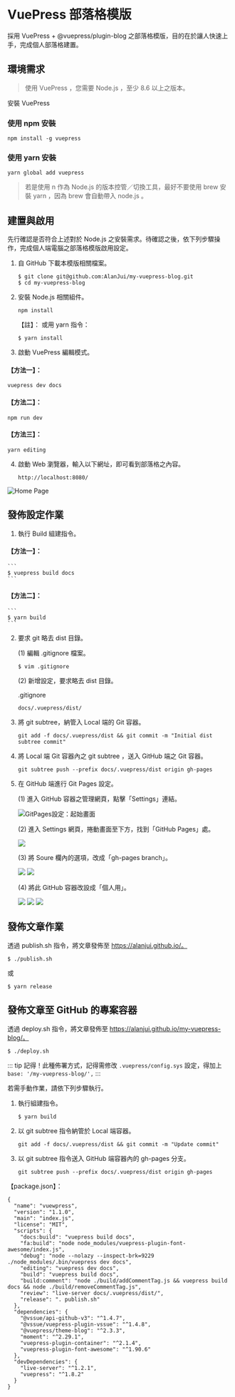 # VuePress 部落格模版

採用 VuePress + @vuepress/plugin-blog 之部落格模版，目的在於讓人快速上手，完成個人部落格建置。

## 環境需求

> 使用 VuePress ，您需要 Node.js ，至少 8.6 以上之版本。

安裝 VuePress

### 使用 npm 安裝

```
npm install -g vuepress
```

### 使用 yarn 安裝

```
yarn global add vuepress
```

> 若是使用 n 作為 Node.js 的版本控管／切換工具，最好不要使用 brew 安裝 yarn ，因為 brew 會自動帶入 node.js 。

## 建置與啟用

先行確認是否符合上述對於 Node.js 之安裝需求。待確認之後，依下列步驟操作，完成個人端電腦之部落格模版啟用設定。

1. 自 GitHub 下載本模版相關檔案。

   ```shell
   $ git clone git@github.com:AlanJui/my-vuepress-blog.git
   $ cd my-vuepress-blog
   ```

2. 安裝 Node.js 相關組件。

   ```shell script
   npm install
   ```

   【註】： 或用 yarn 指令：

   ```shell
   $ yarn install
   ```

3) 啟動 VuePress 編輯模式。

#### 【方法一】：

```shell script
vuepress dev docs
```

#### 【方法二】：

```shell script
npm run dev
```

#### 【方法三】：

```shell
yarn editing
```

4. 啟動 Web 瀏覽器，輸入以下網址，即可看到部落格之內容。

   ```shell script
   http://localhost:8080/
   ```

![Home Page](docs/.vuepress/public/img/HomePage/HomePage.png)

## 發佈設定作業

1.  執行 Build 組建指令。

#### 【方法一】：

    ```
    $ vuepress build docs
    ```

#### 【方法二】：

    ```
    $ yarn build
    ```

2.  要求 git 略去 dist 目錄。

    (1) 編輯 .gitignore 檔案。

    ```
    $ vim .gitignore
    ```

    (2) 新增設定，要求略去 dist 目錄。

    .gitignore

    ```
    docs/.vuepress/dist/
    ```

3.  將 git subtree，納管入 Local 端的 Git 容器。

    ```
    git add -f docs/.vuepress/dist && git commit -m "Initial dist subtree commit"
    ```

4.  將 Local 端 Git 容器內之 git subtree ，送入 GitHub 端之 Git 容器。

    ```
    git subtree push --prefix docs/.vuepress/dist origin gh-pages
    ```

5.  在 GitHub 端進行 Git Pages 設定。

    (1) 進入 GitHub 容器之管理網頁，點擊「Settings」連結。

    ![GitPages設定：起始畫面](docs/.vuepress/public/img/HomePage/GitPages-Setting-1.png)


    (2) 進入 Settings 網頁，捲動畫面至下方，找到「GitHub Pages」處。

    ![](docs/.vuepress/public/img/HomePage/GitPages-Setting-2.png)

    (3) 將 Soure 欄內的選項，改成「gh-pages branch」。

    ![](docs/.vuepress/public/img/HomePage/GitPages-Setting-3.png)
    ![](docs/.vuepress/public/img/HomePage/GitPages-Setting-4.png)

    (4) 將此 GitHub 容器改設成「個人用」。

    ![](docs/.vuepress/public/img/HomePage/GitPages-Setting-5.png)
    ![](docs/.vuepress/public/img/HomePage/GitPages-Setting-6.png)
    ![](docs/.vuepress/public/img/HomePage/GitPages-Setting-7.png)

## 發佈文章作業

透過 publish.sh 指令，將文章發佈至 https://alanjui.github.io/。

```
$ ./publish.sh
```

或

```
$ yarn release
```

## 發佈文章至 GitHub 的專案容器

透過 deploy.sh 指令，將文章發佈至 https://alanjui.github.io/my-vuepress-blog/。

```
$ ./deploy.sh
```

::: tip
記得！此種佈署方式，記得需修改 `.vuepress/config.sys` 設定，得加上 `base: '/my-vuepress-blog/',`
:::

若需手動作業，請依下列步驟執行。

1.  執行組建指令。

    ```
    $ yarn build
    ```

2)  以 git subtree 指令納管於 Local 端容器。

    ```
    git add -f docs/.vuepress/dist && git commit -m "Update commit"
    ```

3)  以 git subtree 指令送入 GitHub 端容器內的 gh-pages 分支。

    ```
    git subtree push --prefix docs/.vuepress/dist origin gh-pages
    ```

【package.json】：

```
{
  "name": "vuewpress",
  "version": "1.1.0",
  "main": "index.js",
  "license": "MIT",
  "scripts": {
    "docs:build": "vuepress build docs",
    "fa:build": "node node_modules/vuepress-plugin-font-awesome/index.js",
    "debug": "node --nolazy --inspect-brk=9229 ./node_modules/.bin/vuepress dev docs",
    "editing": "vuepress dev docs",
    "build": "vuepress build docs",
    "build:comment": "node ./build/addCommentTag.js && vuepress build docs && node ./build/removeCommentTag.js",
    "review": "live-server docs/.vuepress/dist/",
    "release": ". publish.sh"
  },
  "dependencies": {
    "@vssue/api-github-v3": "^1.4.7",
    "@vssue/vuepress-plugin-vssue": "^1.4.8",
    "@vuepress/theme-blog": "^2.3.3",
    "moment": "^2.29.1",
    "vuepress-plugin-container": "^2.1.4",
    "vuepress-plugin-font-awesome": "^1.90.6"
  },
  "devDependencies": {
    "live-server": "^1.2.1",
    "vuepress": "^1.8.2"
  }
}
```
